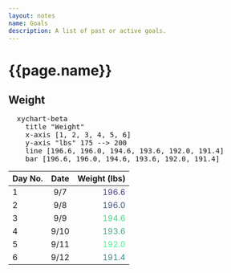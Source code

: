 ```yaml
---
layout: notes
name: Goals
description: A list of past or active goals.
---
```

<h1>{{page.name}}</h1>


<h2>Weight</h2>
  
<pre class="mermaid" >
  xychart-beta
    title "Weight" 
    x-axis [1, 2, 3, 4, 5, 6] 
    y-axis "lbs" 175 --> 200
    line [196.6, 196.0, 194.6, 193.6, 192.0, 191.4]
    bar [196.6, 196.0, 194.6, 193.6, 192.0, 191.4]
</pre>
  
|Day No.|Date|Weight (lbs)|
|:---|:---:|---:|
|1|9/7|<font color="444488"> 196.6</font>|
|2|9/8|<font color="445888"> 196.0</font>|
|3|9/9|<font color="#44D888">194.6</font>|
|4|9/10|<font color="#44A888">193.6</font>|
|5|9/11|<font color="#44F888">192.0</font>|
|6|9/12|<font color="#448888">191.4</font>|
